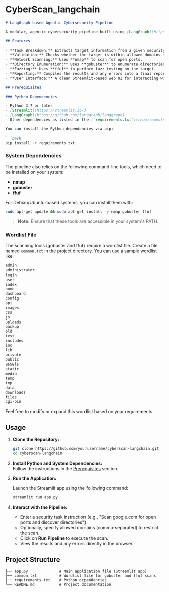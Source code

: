 # CyberScan_langchain

```markdown
# LangGraph-based Agentic Cybersecurity Pipeline

A modular, agentic cybersecurity pipeline built using [LangGraph](https://github.com/langgraph/langgraph) and Streamlit. This project takes a high-level security instruction, breaks it into actionable tasks, and then executes various security scans (using tools like nmap, gobuster, and ffuf) to generate a comprehensive report.

## Features

- **Task Breakdown:** Extracts target information from a given security instruction.
- **Validation:** Checks whether the target is within allowed domains (if specified).
- **Network Scanning:** Uses **nmap** to scan for open ports.
- **Directory Enumeration:** Uses **gobuster** to enumerate directories.
- **Fuzzing:** Uses **ffuf** to perform fuzz testing on the target.
- **Reporting:** Compiles the results and any errors into a final report.
- **User Interface:** A clean Streamlit-based web UI for interacting with the pipeline.

## Prerequisites

### Python Dependencies

- Python 3.7 or later
- [Streamlit](https://streamlit.io/)
- [LangGraph](https://github.com/langgraph/langgraph)
- Other dependencies as listed in the [`requirements.txt`](requirements.txt) file.

You can install the Python dependencies via pip:

```bash
pip install -r requirements.txt
```

### System Dependencies

The pipeline also relies on the following command-line tools, which need to be installed on your system:

- **nmap**
- **gobuster**
- **ffuf**

For Debian/Ubuntu-based systems, you can install them with:

```bash
sudo apt-get update && sudo apt-get install -y nmap gobuster ffuf
```

> **Note:** Ensure that these tools are accessible in your system's PATH.

### Wordlist File

The scanning tools (gobuster and ffuf) require a wordlist file. Create a file named `common.txt` in the project directory. You can use a sample wordlist like:

```txt
admin
administrator
login
user
index
home
dashboard
config
api
images
css
js
uploads
backup
old
test
includes
inc
lib
private
public
assets
static
media
temp
tmp
data
downloads
files
cgi-bin
```

Feel free to modify or expand this wordlist based on your requirements.

## Usage

1. **Clone the Repository:**

   ```bash
   git clone https://github.com/yourusername/cyberscan-langchain.git
   cd cyberscan-langchain
   ```

2. **Install Python and System Dependencies:**  
   Follow the instructions in the [Prerequisites](#prerequisites) section.

3. **Run the Application:**

   Launch the Streamlit app using the following command:

   ```bash
   streamlit run app.py
   ```

4. **Interact with the Pipeline:**  
   - Enter a security task instruction (e.g., "Scan google.com for open ports and discover directories").
   - Optionally, specify allowed domains (comma-separated) to restrict the scan.
   - Click on **Run Pipeline** to execute the scan.
   - View the results and any errors directly in the browser.

## Project Structure

```
├── app.py              # Main application file (Streamlit app)
├── common.txt          # Wordlist file for gobuster and ffuf scans
├── requirements.txt    # Python dependencies
└── README.md           # Project documentation
```


